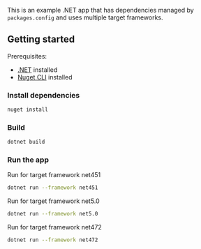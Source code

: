 This is an example .NET app that has dependencies managed by `packages.config` and uses multiple target frameworks.

## Getting started

Prerequisites:

- [.NET](https://dotnet.microsoft.com/download) installed
- [Nuget CLI](https://docs.microsoft.com/en-us/nuget/install-nuget-client-tools#nugetexe-cli) installed

### Install dependencies

```bash
nuget install
```

### Build

```bash
dotnet build
```

### Run the app

Run for target framework net451

```bash
dotnet run --framework net451
```

Run for target framework net5.0

```bash
dotnet run --framework net5.0
```

Run for target framework net472

```bash
dotnet run --framework net472
```
